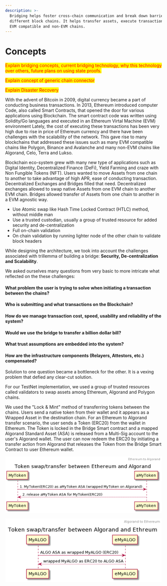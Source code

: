 ```yaml
---
description: >-
  Bridging helps foster cross-chain communication and break down barriers with
  different block chains. It helps transfer assets, execute transactions among
  EVM compatible and non-EVM chains.
---
```


# Concepts

<mark style="color:red;">Explain bridging concepts, current bridging technology, why this technology over others, future plans on using state proofs.</mark>

<mark style="color:red;">Explain concept of generic chain connector</mark>

<mark style="color:red;">Explain Disaster Recovery</mark>

With the advent of Bitcoin in 2009, digital currency became a part of conducting business transactions. In 2013, Ethereum introduced computer Code, also called Smart Contracts, that opened the door for various applications using Blockchain. The smart contract code was written using Solidity/Go languages and executed in an Ethereum Virtal Machine (EVM) environment  Lately, the cost of executing these transactions has been very high due to rise in price of Ethereum currency and there have been challenges with the scalability of the network. This gave rise to many blockchains that addressed these issues such as many EVM compatible chains like Polygon, Binance and Avalanche and many non-EVM chains like Algorand, Celo, Terra and Lukso.&#x20;

Blockchain eco-system grew with many new type of applications such as Digital Identity, Decentralized Finance (DeFi), Yield Farming and craze with Non Fungible Tokens (NFT). Users wanted to move Assets from one chain to another to take advantage of high APR, ease of conducting transaction. Decentralized Exchanges and Bridges filled that need. Decentralized exchanges allowed to swap native Assets from one EVM chain to another EVM chain. Bridges allowed transfer of Assets from one chain to another in a EVM agnostic way.

* Use Atomic swap like Hash Time Locked Contract (HTLC) method, without middle man
* Use a trusted custodian, usually a group of trusted resource for added security and de-centralization
* Full on-chain validation
* On chain validation by running lighter node of the other chain to validate block headers

While designing the architecture, we took into account the challenges associated with trillemma of building a bridge: **Security, De-centralization and Scalability**.

We asked ourselves many questions from very basic to more intricate what reflected on the these challenges:

#### What problem the user is trying to solve when initiating a transaction between the chains?

#### Who is submitting and what transactions on the Blockchain?

#### How do we manage transaction cost, speed, usability and reliability of the system?

#### Would we use the bridge to transfer a billion dollar bill?

#### What trust assumptions are embedded into the system?

#### How are the infrastructure components (Relayers, Attestors, etc.) compensated?

Solution to one question became a bottleneck for the other. It is a vexing problem that defied any clear-cut solution.

For our TestNet implementation, we used a group of trusted resources called validators to swap assets among Ethereum, Algorand and Polygon chains.

We used the "Lock & Mint" method of transferring tokens between the chains. Users send a native token from their wallet and it appears as a Wrapped Asset in the destination chain. For an Ethereum to Algorand transfer scenario, the user sends a Token (ERC20) from the wallet in Ethereum. The Token is locked in the Bridge Smart contract and a mapped Algorand Standard Asset (ASA) is released from a Multi-Sig account to the user's Algorand wallet. The user can now redeem the ERC20 by initiating a transfer action from Algorand that releases the Token from the Bridge Smart Contract to user Ethereum wallet.

![Ethereum to Algorand Transfer](../.gitbook/assets/bridge-usecase1.png)

![Algorand to Ethereum Transfer](../.gitbook/assets/bridge-usecase2.png)
